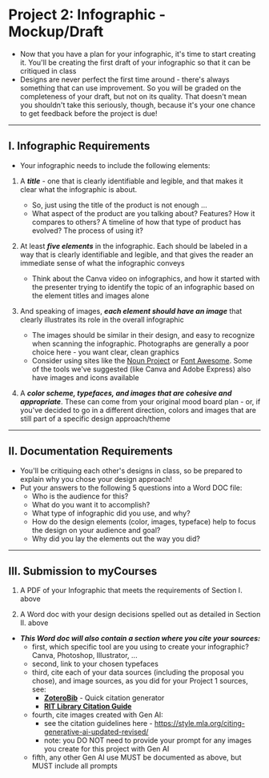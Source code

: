 # Project 2: Infographic - Mockup/Draft

- Now that you have a plan for your infographic, it's time to start creating it. You'll be creating the first draft of your infographic so that it can be critiqued in class
- Designs are never perfect the first time around - there's always something that can use improvement. So you will be graded on the completeness of your draft, but not on its quality. That doesn't mean you shouldn't take this seriously, though, because it's your one chance to get feedback before the project is due!

---

## I. Infographic Requirements
- Your infographic needs to include the following elements:

1) A ***title*** - one that is clearly identifiable and legible, and that makes it clear what the infographic is about.

    - So, just using the title of the product is not enough ...
    - What aspect of the product are you talking about? Features? How it compares to others? A timeline of how that type of product has evolved? The process of using it?

2) At least ***five elements*** in the infographic. Each should be labeled in a way that is clearly identifiable and legible, and that gives the reader an immediate sense of what the infographic conveys

    - Think about the Canva video on infographics, and how it started with the presenter trying to identify the topic of an infographic based on the element titles and images alone

3) And speaking of images, ***each element should have an image*** that clearly illustrates its role in the overall infographic
    - The images should be similar in their design, and easy to recognize when scanning the infographic. Photographs are generally a poor choice here - you want clear, clean graphics
    - Consider using sites like the [Noun Project](https://thenounproject.com/) or [Font Awesome](https://fontawesome.com). Some of the tools we've suggested (like Canva and Adobe Express) also have images and icons available

4) A ***color scheme, typefaces, and images that are cohesive and appropriate***. These can come from your original mood board plan - or, if you've decided to go in a different direction, colors and images that are still part of a specific design approach/theme

---

## II. Documentation Requirements

- You'll be critiquing each other's designs in class, so be prepared to explain why you chose your design approach!
- Put your answers to the following 5 questions into a Word DOC file:
  - Who is the audience for this?
  - What do you want it to accomplish?
  - What type of infographic did you use, and why?
  - How do the design elements (color, images, typeface) help to focus the design on your audience and goal?
  - Why did you lay the elements out the way you did?

 ---
 
## III. Submission to myCourses

1) A PDF of your Infographic that meets the requirements of Section I. above

2) A Word doc with your design decisions spelled out as detailed in Section II. above

- ***This Word doc will also contain a section where you cite your sources:***
  - first, which specific tool are you using to create your infographic? Canva, Photoshop, Illustrator, ...
  - second, link to your chosen typefaces
  - third, cite each of your data sources (including the proposal you chose), and image sources, as you did for your Project 1 sources, see:
    - [**ZoteroBib**](https://zbib.org/) - Quick citation generator
    - [**RIT Library Citation Guide**](https://infoguides.rit.edu/citation)
  - fourth, cite images created with Gen AI:
    - see the citation guidelines here - https://style.mla.org/citing-generative-ai-updated-revised/
    - note: you DO NOT need to provide your prompt for any images you create for this project with Gen AI
  - fifth, any other Gen AI use MUST be documented as above, but MUST include all prompts



